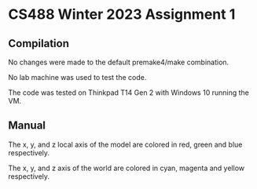 # CS488 Winter 2023 Assignment 1

## Compilation
No changes were made to the default premake4/make combination.

No lab machine was used to test the code.

The code was tested on Thinkpad T14 Gen 2 with Windows 10 running the VM.

## Manual
The x, y, and z local axis of the model are colored in red, green and blue respectively.

The x, y, and z axis of the world are colored in cyan, magenta and yellow respectively.
